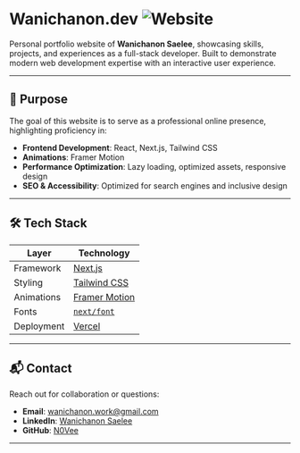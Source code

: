 # Wanichanon.dev ![Website](https://img.shields.io/badge/website-online-brightgreen)

Personal portfolio website of **Wanichanon Saelee**, showcasing skills, projects, and experiences as a full-stack developer. Built to demonstrate modern web development expertise with an interactive user experience.

---

## 🚀 Purpose

The goal of this website is to serve as a professional online presence, highlighting proficiency in:

- **Frontend Development**: React, Next.js, Tailwind CSS  
- **Animations**: Framer Motion  
- **Performance Optimization**: Lazy loading, optimized assets, responsive design  
- **SEO & Accessibility**: Optimized for search engines and inclusive design  

---

## 🛠 Tech Stack

| Layer | Technology |
|-------|------------|
| Framework | [Next.js](https://nextjs.org/) |
| Styling | [Tailwind CSS](https://tailwindcss.com/) |
| Animations | [Framer Motion](https://www.framer.com/motion/) |
| Fonts | [`next/font`](https://nextjs.org/docs/app/building-your-application/optimizing/fonts) |
| Deployment | [Vercel](https://vercel.com) |

---

## 📬 Contact

Reach out for collaboration or questions:

- **Email**: [wanichanon.work@gmail.com](mailto:wanichanon.work@gmail.com)  
- **LinkedIn**: [Wanichanon Saelee](https://www.linkedin.com/in/wanichanon-saelee)  
- **GitHub**: [N0Vee](https://github.com/N0Vee)  

---
